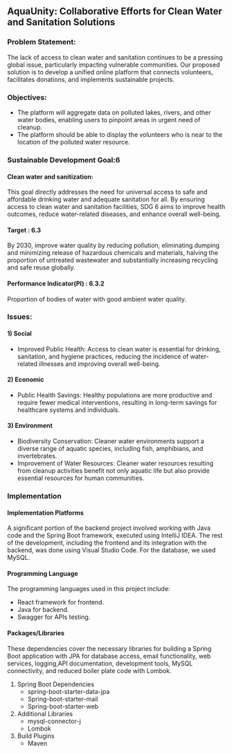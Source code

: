 ## AquaUnity: Collaborative Efforts for Clean Water and Sanitation Solutions
### Problem Statement:
The lack of access to clean water and sanitation continues to be a pressing global issue, particularly impacting vulnerable communities. Our proposed solution is to develop a unified online platform that connects volunteers, facilitates donations, and implements sustainable projects. 
### Objectives:
 * The platform will aggregate data on polluted lakes, rivers, and other water bodies, enabling users to pinpoint areas in urgent need of cleanup.
 * The platform should be able to display the volunteers who is near to the location of the polluted water resource.
   
### Sustainable Development Goal:6
#### Clean water and sanitization:
This goal directly addresses the need for universal access to safe and affordable drinking water and adequate sanitation for all. By ensuring access to clean water and sanitation facilities, SDG 6 aims to improve health outcomes, reduce water-related diseases, and enhance overall well-being.
#### Target : 6.3 
By 2030, improve water quality by reducing pollution, eliminating dumping and minimizing release of hazardous chemicals and materials, halving the proportion of untreated wastewater and substantially increasing
recycling and safe reuse globally.
####  Performance Indicator(PI) : 6.3.2 
Proportion of bodies of water with good ambient water quality.
###  Issues:
#### 1) Social
* Improved Public Health: Access to clean water is essential for drinking, sanitation, and hygiene practices, reducing the incidence of water-related illnesses and improving overall well-being.
#### 2) Economic
* Public Health Savings: Healthy populations are more productive and require fewer medical interventions, resulting in long-term savings for healthcare systems and individuals.
#### 3) Environment
* Biodiversity Conservation: Cleaner water environments support a diverse range of aquatic species, including fish, amphibians, and invertebrates.
* Improvement of Water Resources: Cleaner water resources resulting from cleanup activities benefit not only aquatic life but also provide essential resources for human communities.
###  Implementation
####  Implementation Platforms
A significant portion of the backend project involved working with Java code and the Spring Boot framework, executed using IntelliJ IDEA. The rest of the development, including the frontend and its integration with the backend, was done using Visual Studio Code. For the database, we used MySQL.
#### Programming Language
 The programming languages used in this project include:
  * React framework for frontend.
  * Java for backend.
  * Swagger for APIs testing.
#### Packages/Libraries
These dependencies cover the necessary libraries for building a Spring Boot application with JPA for database access, email functionality, web services, logging,API documentation, development tools, MySQL connectivity, and reduced boiler plate code with Lombok.
1) Spring Boot Dependencies
   * spring-boot-starter-data-jpa
   * Spring-boot-starter-mail
   * Spring-boot-starter-web
2) Additional Libraries
   * mysql-connector-j
   * Lombok
3) Build Plugins
   * Maven






